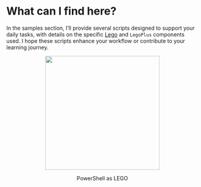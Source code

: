 # What can I find here?

In the samples section, I’ll provide several scripts designed to support your daily tasks, with details on the specific [Lego](/Lego/HOWTO.md) and `LegoPlus` components used. I hope these scripts enhance your workflow or contribute to your learning journey.

<p align="center">
<img src="https://github.com/user-attachments/assets/4f4d9deb-b8b6-4132-83ac-fb02863a2dc9" width="300"></p>
<p align="center">PowerShell as LEGO</p>
<br>


<br><br>
